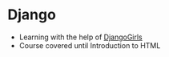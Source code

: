 # Django

- Learning with the help of [DjangoGirls](https://tutorial.djangogirls.org/en/)
- Course covered until Introduction to HTML
